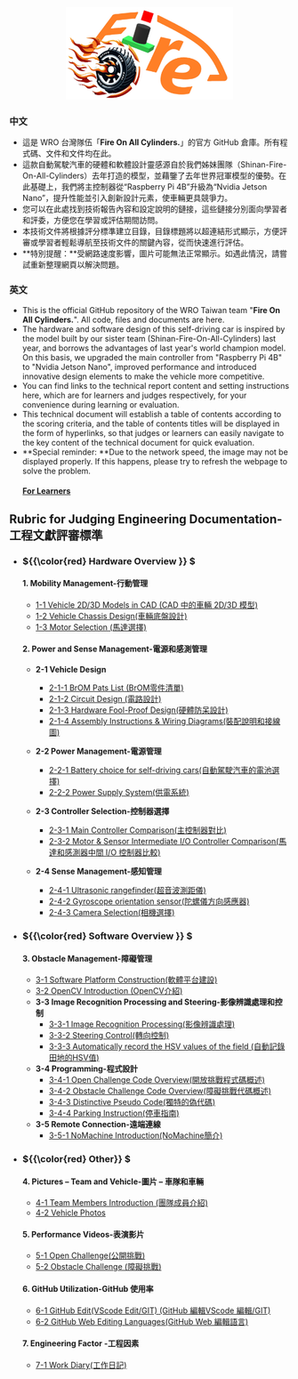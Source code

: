 <div align="center"><img src="./other/img/logo.png" width="300" alt=" logo"></div> 

### 中文
- 這是 WRO 台灣隊伍「__Fire On All Cylinders.__」的官方 GitHub 倉庫。所有程式碼、文件和文件均在此。
- 這款自動駕駛汽車的硬體和軟體設計靈感源自於我們姊妹團隊（Shinan-Fire-On-All-Cylinders）去年打造的模型，並藉鑒了去年世界冠軍模型的優勢。在此基礎上，我們將主控制器從“Raspberry Pi 4B”升級為“Nvidia Jetson Nano”，提升性​​能並引入創新設計元素，使車輛更具競爭力。
- 您可以在此處找到技術報告內容和設定說明的鏈接，這些鏈接分別面向學習者和評委，方便您在學習或評估期間訪問。
- 本技術文件將根據評分標準建立目錄，目錄標題將以超連結形式顯示，方便評審或學習者輕鬆導航至技術文件的關鍵內容，從而快速進行評估。
- **特別提醒：**受網路速度影響，圖片可能無法正常顯示。如遇此情況，請嘗試重新整理網頁以解決問題。
### 英文
- This is the official GitHub repository of the WRO Taiwan team "__Fire On All Cylinders.__". All code, files and documents are here.
- The hardware and software design of this self-driving car is inspired by the model built by our sister team (Shinan-Fire-On-All-Cylinders) last year, and borrows the advantages of last year's world champion model. On this basis, we upgraded the main controller from "Raspberry Pi 4B" to "Nvidia Jetson Nano", improved performance and introduced innovative design elements to make the vehicle more competitive.
- You can find links to the technical report content and setting instructions here, which are for learners and judges respectively, for your convenience during learning or evaluation.
- This technical document will establish a table of contents according to the scoring criteria, and the table of contents titles will be displayed in the form of hyperlinks, so that judges or learners can easily navigate to the key content of the technical document for quick evaluation.
- **Special reminder: **Due to the network speed, the image may not be displayed properly. If this happens, please try to refresh the webpage to solve the problem.
    #### [For Learners](learners_contents.md)
## Rubric for Judging Engineering Documentation-工程文獻評審標準 
- ###  ${{\color{red} Hardware Overview }} $ 
  #### 1. Mobility Management-行動管理
    * [1-1 Vehicle 2D/3D Models in CAD (CAD 中的車輛 2D/3D 模型) ](models/Vehicle_2D_3D/README.md)
    * [1-2 Vehicle Chassis Design(車輛底盤設計) ](schemes/Vehicle_Chassis_Design/README.md)
    * [1-3 Motor Selection (馬達選擇)](schemes/Motor/README.md)

    
  #### 2. Power and Sense Management-電源和感測管理
    - __2-1 Vehicle Design__
      - [2-1-1 BrOM Pats List (BrOM零件清單)](schemes/Parts_List/README.md)
      - [2-1-2 Circuit Design (電路設計)](models/Circuit_Design/README.md)
      - [2-1-3 Hardware Fool-Proof Design(硬體防呆設計) ](schemes/Fool-Proof-Design/README.md) 
      - [2-1-4 Assembly Instructions & Wiring Diagrams(裝配說明和接線圖) ](schemes/Assembly_Instructions/README.md)    
      
    - __2-2 Power Management-電源管理__
      - [2-2-1 Battery choice for self-driving cars(自動駕駛汽車的電池選擇) ](schemes/Battery/README.md)  
      - [2-2-2 Power Supply System(供電系統) ](schemes/Power_Supply_System/README.md) 
   
    - __2-3 Controller Selection-控制器選擇__
      - [2-3-1 Main Controller Comparison(主控制器對比) ](schemes/Main_Controller_Choosing/README.md)
      - [2-3-2 Motor & Sensor Intermediate I/O Controller Comparison(馬達和感測器中間 I/O 控制器比較) ](schemes/Motor_Sensor_Controller_Choosing/README.md)
    - __2-4 Sense Management-感知管理__
      - [2-4-1 Ultrasonic rangefinder(超音波測距儀) ](schemes/HC-SR04/README.md)
      - [2-4-2 Gyroscope orientation sensor(陀螺儀方向感應器) ](schemes/BNO055/README.md)
      - [2-4-3 Camera Selection(相機選擇) ](schemes/Camera/README.md)
  
- ### ${{\color{red} Software Overview }} $ 
  #### 3. Obstacle Management-障礙管理
    - [3-1 Software Platform Construction(軟體平台建設) ](src/System_Platform_Software/README.md)
    - [3-2 OpenCV Introduction (OpenCV介紹)](src/OpenCV/README.md)
    - __3-3 Image Recognition Processing and Steering-影像辨識處理和控制__
      - [3-3-1 Image Recognition Processing(影像辨識處理) ](src/Image_Recognition_Processing/README.md)  
      - [3-3-2 Steering Control(轉向控制) ](src/Steering_Control/README.md) 
      - [3-3-3 Automatically record the HSV values of the field (自動記錄田地的HSV值)](src/Automatically_record_HSV/README.md)
    - __3-4 Programming-程式設計__
      - [3-4-1 Open Challenge Code Overview(開放挑戰程式碼概述) ](src/Programming/Open_Challenge/README.md)
      - [3-4-2 Obstacle Challenge Code Overview(障礙挑戰代碼概述) ](src/Programming/Obstacle_Challenge/README.md)
      - [3-4-3 Distinctive Pseudo Code(獨特的偽代碼) ](src/Distinctive_Pseudo_Code/README.md)
      - [3-4-4 Parking Instruction(停車指南) ](src/parking/README.md)
    - __3-5 Remote Connection-遠端連線__
      - [3-5-1 NoMachine Introduction(NoMachine簡介) ](other/NoMachine/README.md)
- ### ${{\color{red} Other}} $
  #### 4. Pictures – Team and Vehicle-圖片 – 車隊和車輛
    - [4-1 Team Members Introduction (團隊成員介紹)](t-photos/README.md)
    - [4-2 Vehicle Photos ](v-photos/README.md)  
  #### 5. Performance Videos-表演影片
    - [5-1 Open Challenge(公開挑戰) ](video/Open_Challenge/video.md)
    - [5-2 Obstacle Challenge (障礙挑戰)](video/Obstacle_Challenge/video.md)
    
  #### 6. GitHub Utilization-GitHub 使用率
    - [6-1 GitHub Edit(VScode Edit/GIT) (GitHub 編輯VScode 編輯/GIT)](src/GitHub_Edit/README.md)
    - [6-2 GitHub Web Editing Languages(GitHub Web 編輯語言) ](src/GitHub_Languages/README.md)  
  #### 7. Engineering Factor -工程因素 
    - [7-1 Work Diary(工作日記)](other/work_diary/README.md)

